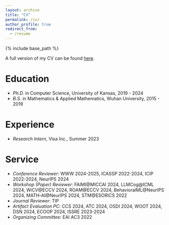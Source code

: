 ```yaml
---
layout: archive
title: "CV"
permalink: /cv/
author_profile: true
redirect_from:
  - /resume
---
```


{% include base_path %}

A full version of my CV can be found [here](http://liuzey.github.io/files/cv.pdf).

Education
======
* *Ph.D.* in Computer Science, University of Kansas, 2019 - 2024
* *B.S.* in Mathematics & Applied Mathematics, Wuhan University, 2015 - 2019

Experience
======
* *Research Intern*, Visa Inc., Summer 2023
  
Service
======
* *Conference Reviewer*: WWW 2024-2025, ICASSP 2022-2024, ICIP 2022-2024, NeurIPS 2024
* *Workshop (Paper) Reviewer*: FAIMI@MICCAI 2024, LLMCog@ICML 2024, WiCV@ECCV 2024, ROAM@ECCV 2024, BehavioralML@NeurIPS 2024, MATH-AI@NeurIPS 2024, STM@ESORICS 2022
* *Journal Reviewer*: TIP
* *Artifact Evaluation PC*: CCS 2024, ATC 2024, OSDI 2024, WOOT 2024, DSN 2024, ECOOP 2024, ISSRE 2023-2024
* *Organizing Committee*: EAI AC3 2022
